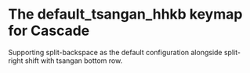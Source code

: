 # The default_tsangan_hhkb keymap for Cascade

Supporting split-backspace as the default configuration alongside split-right shift with tsangan bottom row.